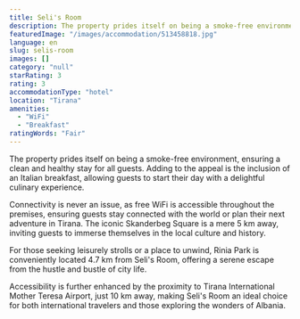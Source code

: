 ```yaml
---
title: Seli's Room
description: The property prides itself on being a smoke-free environment, ensuring a clean and healthy stay for all guests. Adding to the appeal is the inclusion of an Ital
featuredImage: "/images/accommodation/513458818.jpg"
language: en
slug: selis-room
images: []
category: "null"
starRating: 3
rating: 3
accommodationType: "hotel"
location: "Tirana"
amenities:
  - "WiFi"
  - "Breakfast"
ratingWords: "Fair"
---
```


The property prides itself on being a smoke-free environment, ensuring a clean and healthy stay for all guests. Adding to the appeal is the inclusion of an Italian breakfast, allowing guests to start their day with a delightful culinary experience.

Connectivity is never an issue, as free WiFi is accessible throughout the premises, ensuring guests stay connected with the world or plan their next adventure in Tirana. The iconic Skanderbeg Square is a mere 5 km away, inviting guests to immerse themselves in the local culture and history.

For those seeking leisurely strolls or a place to unwind, Rinia Park is conveniently located 4.7 km from Seli's Room, offering a serene escape from the hustle and bustle of city life.

Accessibility is further enhanced by the proximity to Tirana International Mother Teresa Airport, just 10 km away, making Seli's Room an ideal choice for both international travelers and those exploring the wonders of Albania.

